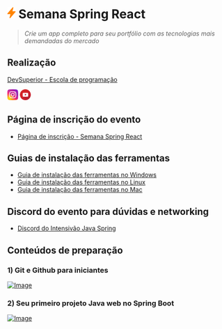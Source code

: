 # ![DevSuperior logo](https://raw.githubusercontent.com/devsuperior/bds-assets/main/ds/devsuperior-logo-small.png) Semana Spring React
>  *Crie um app completo para seu portfólio com as tecnologias mais demandadas do mercado*

## Realização
[DevSuperior - Escola de programação](https://devsuperior.com.br)

[![DevSuperior no Instagram](https://raw.githubusercontent.com/devsuperior/bds-assets/main/ds/ig-icon.png)](https://instagram.com/devsuperior.ig)
[![DevSuperior no Youtube](https://raw.githubusercontent.com/devsuperior/bds-assets/main/ds/yt-icon.png)](https://youtube.com/devsuperior)

## Página de inscrição do evento
- [Página de inscrição - Semana Spring React](https://devsuperior.com.br/sds-inscricao-org)

## Guias de instalação das ferramentas
- [Guia de instalação das ferramentas no Windows](https://github.com/devsuperior/sds-dsmeta/tree/main/_instalacao/windows)
- [Guia de instalação das ferramentas no Linux](https://github.com/devsuperior/sds-dsmeta/tree/main/_instalacao/linux)
- [Guia de instalação das ferramentas no Mac](https://github.com/devsuperior/sds-dsmeta/tree/main/_instalacao/mac)

## Discord do evento para dúvidas e networking
- [Discord do Intensivão Java Spring](https://discord.gg/aqAF9dnxxx)


## Conteúdos de preparação

### 1) Git e Github para iniciantes

[![Image](https://img.youtube.com/vi/_hZf1teRFNg/mqdefault.jpg "Vídeo no Youtube")](https://youtu.be/_hZf1teRFNg)

### 2) Seu primeiro projeto Java web no Spring Boot

[![Image](https://img.youtube.com/vi/D4frmIHAxEY/mqdefault.jpg "Vídeo no Youtube")](https://youtu.be/D4frmIHAxEY)

